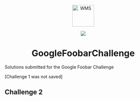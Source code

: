 <p align="center">
  <img alt="WMS" src="https://foobar.withgoogle.com/static/svg/logo.733f842a.svg" width="70" />
</p>
<div align="center">
  <img src="https://img.shields.io/badge/-Python-%233573a6"/>
</div>
<h1 align="center">
  GoogleFoobarChallenge
</h1>

Solutions submitted for the Google Foobar Challenge

[Challenge 1 was not saved]

## Challenge 2

